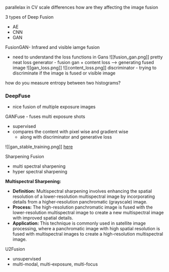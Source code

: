 parallelax in CV 
scale differences how are they affecting the image fusion

3 types of Deep Fusion 
- AE
- CNN
- GAN

FusionGAN- Infrared and visible iamge fusion
- need to understand the loss functions in Gans
![[fusion_gan.png]]
pretty neat loss 
generator - fusion gan + content loss --> generating fused image
![[gan_loss.png]]
![[content_loss.png]]
discriminator - trying to discriminate if the image is fused or visible image

how do you measure entropy between two histograms? 


### DeepFuse 
- nice fusion of multiple exposure images


GANFuse - fuses multi exposure shots
- supervised
- compares the content with pixel wise and gradient wise
	- along with discriminator and generative loss


![[gan_stable_training.png]] [here](https://machinelearningmastery.com/how-to-train-stable-generative-adversarial-networks/)

Sharpening Fusion
- multi spectral sharpening
- hyper spectral sharpening

**Multispectral Sharpening:**
- **Definition:** Multispectral sharpening involves enhancing the spatial resolution of a lower-resolution multispectral image by incorporating details from a higher-resolution panchromatic (grayscale) image.
- **Process:** The high-resolution panchromatic image is fused with the lower-resolution multispectral image to create a new multispectral image with improved spatial details.
- **Application:** This technique is commonly used in satellite image processing, where a panchromatic image with high spatial resolution is fused with multispectral images to create a high-resolution multispectral image.

U2Fusion 
- unsupervised
- multi-modal, multi-exposure, multi-focus